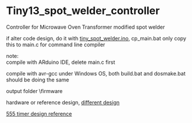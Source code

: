 # Tiny13_spot_welder_controller
Controller for Microwave Oven Transformer modified spot welder

if alter code design, do it with [tiny_spot_welder.ino](tiny_spot_welder.ino), cp_main.bat only copy this to main.c for command line compiler  



note:  
compile with ARduino IDE, delete main.c first  

compile with avr-gcc under Windows OS, both build.bat and dosmake.bat should be doing the same  

output folder \firmware  


hardware or reference design,
[different design](https://xiaolaba.wordpress.com/2020/10/23/polish-%e5%a4%a7%e9%99%b8%e7%b2%be%e8%89%af%e5%92%8c%e7%a7%91%e6%8a%80-%e5%be%ae%e9%9b%bb%e8%85%a6%e9%ab%98%e9%a0%bb%e7%b2%be%e5%af%86%e7%84%8a%e6%8e%a5%e6%a9%9f-%e9%9a%a8%e6%a9%9f%e8%b7%b3%e9%9b%bb/)  

[555 timer design reference](http://www.kerrywong.com/2017/06/18/dual-purpose-spot-welder-with-pulse-duration-control/)  
